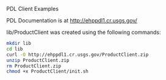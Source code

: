 PDL Client Examples


PDL Documentation is at http://ehppdl1.cr.usgs.gov/


lib/ProductClient was created using the following commands:

```bash
mkdir lib
cd lib
curl -O http://ehppdl1.cr.usgs.gov/ProductClient.zip
unzip ProductClient.zip
rm ProductClient.zip
chmod +x ProductClient/init.sh
```

